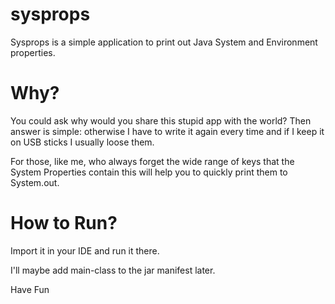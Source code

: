 sysprops
========

Sysprops is a simple application to print out Java System and Environment properties.

Why?
=======
You could ask why would you share this stupid app with the world?
Then answer is simple: otherwise I have to write it again every time and if I keep it on USB sticks I usually loose them.

For those, like me, who always forget the wide range of keys that the System Properties contain this will help you to quickly print them to System.out.

How to Run?
=======
Import it in your IDE and run it there.

I'll maybe add main-class to the jar manifest later.


Have Fun
